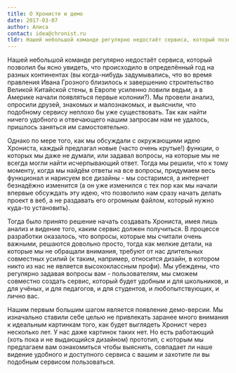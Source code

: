 ```yaml
---
title: О Хронисте и демо
date: 2017-03-07
author: Алиса
contact: idea@chronist.ru
tldr: Нашей небольшой команде регулярно недостаёт сервиса, который позволил бы ясно увидеть, что происходило в определённый год на разных континентах (вы когда-нибудь задумывались, что во время правления Ивана Грозного близилось к завершению строительство Великой Китайской стены, в Европе усиленно ловили ведьм, а в Америке начали появляться первые колонии?). Мы провели анализ, опросили друзей, знакомых и малознакомых, и выяснили, что подобному сервису неплохо бы уже существовать. Так как найти ничего удобного и отвечающего нашим запросам нам не удалось, пришлось заняться им самостоятельно.
---
```


Нашей небольшой команде регулярно недостаёт сервиса, который позволил бы ясно увидеть, что происходило в определённый год на разных континентах (вы когда-нибудь задумывались, что во время правления Ивана Грозного близилось к завершению строительство Великой Китайской стены, в Европе усиленно ловили ведьм, а в Америке начали появляться первые колонии?). Мы провели анализ, опросили друзей, знакомых и малознакомых, и выяснили, что подобному сервису неплохо бы уже существовать. Так как найти ничего удобного и отвечающего нашим запросам нам не удалось, пришлось заняться им самостоятельно.

Однако по мере того, как мы обсуждали с окружающими идею Хрониста, каждый предлагал новые (часто очень крутые!) функции, о которых мы даже не думали, или задавал вопросы, на которые мы не всегда могли найти исчерпывающий ответ. Тогда мы решили, что к тому моменту, когда мы найдём ответы на все вопросы, придумаем весь функционал и нарисуем все дизайны - мы состаримся, а интернет безнадёжно изменится (а он уже изменился с тех пор как мы начали впервые обсуждать эту идею, что позволило нам сразу начать делать проект в веб, а не раздавать его огромным файлом, который нужно куда-то установить).

Тогда было принято решение начать создавать Хрониста, имея лишь анализ и видение того, каким сервис должен получиться. В процессе разработки оказалось, что вопросы, которые мы считали очень важными, решаются довольно просто, тогда как мелкие детали, на которые мы не обращали внимания, требуют от нас длительных совместных усилий (к таким, например, относится дизайн, в котором никто из нас не является высококлассным профи). Мы убеждены, что регулярно задавая вопросы вам - пользователям, мы сможем совместно создать сервис, который будет удобным и для школьников, и для учёных, и для педагогов, и для студентов, и любопытствующих, и лично вас.

Нашим первым большим шагом является появление демо-версии. Мы изначально ставили себе целью не привлекать заранее много внимания к идеальным картинкам того, как будет выглядеть Хронист через несколько лет. У нас даже картинок таких нет. Но есть работающий (хоть пока и не выдающийся дизайном) прототип, с которым мы предлагаем вам ознакомиться чтобы выяснить, совпадает ли наше видение удобного и доступного сервиса с вашим и захотите ли вы подобным сервисом пользоваться.
